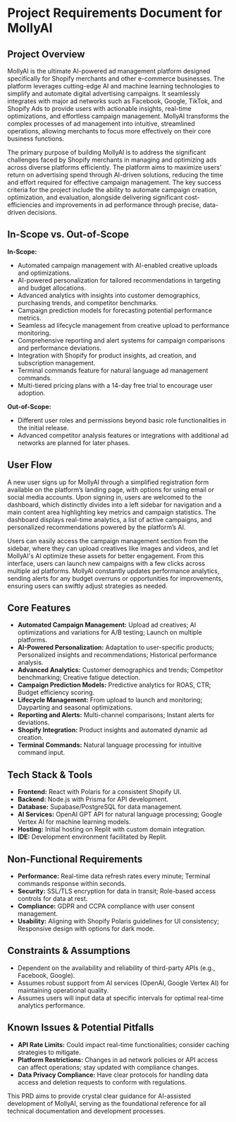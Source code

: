 # Project Requirements Document for MollyAI

## Project Overview

MollyAI is the ultimate AI-powered ad management platform designed specifically for Shopify merchants and other e-commerce businesses. The platform leverages cutting-edge AI and machine learning technologies to simplify and automate digital advertising campaigns. It seamlessly integrates with major ad networks such as Facebook, Google, TikTok, and Shopify Ads to provide users with actionable insights, real-time optimizations, and effortless campaign management. MollyAI transforms the complex processes of ad management into intuitive, streamlined operations, allowing merchants to focus more effectively on their core business functions.

The primary purpose of building MollyAI is to address the significant challenges faced by Shopify merchants in managing and optimizing ads across diverse platforms efficiently. The platform aims to maximize users’ return on advertising spend through AI-driven solutions, reducing the time and effort required for effective campaign management. The key success criteria for the project include the ability to automate campaign creation, optimization, and evaluation, alongside delivering significant cost-efficiencies and improvements in ad performance through precise, data-driven decisions.

## In-Scope vs. Out-of-Scope

**In-Scope:**

*   Automated campaign management with AI-enabled creative uploads and optimizations.
*   AI-powered personalization for tailored recommendations in targeting and budget allocations.
*   Advanced analytics with insights into customer demographics, purchasing trends, and competitor benchmarks.
*   Campaign prediction models for forecasting potential performance metrics.
*   Seamless ad lifecycle management from creative upload to performance monitoring.
*   Comprehensive reporting and alert systems for campaign comparisons and performance deviations.
*   Integration with Shopify for product insights, ad creation, and subscription management.
*   Terminal commands feature for natural language ad management commands.
*   Multi-tiered pricing plans with a 14-day free trial to encourage user adoption.

**Out-of-Scope:**

*   Different user roles and permissions beyond basic role functionalities in the initial release.
*   Advanced competitor analysis features or integrations with additional ad networks are planned for later phases.

## User Flow

A new user signs up for MollyAI through a simplified registration form available on the platform’s landing page, with options for using email or social media accounts. Upon signing in, users are welcomed to the dashboard, which distinctly divides into a left sidebar for navigation and a main content area highlighting key metrics and campaign statistics. The dashboard displays real-time analytics, a list of active campaigns, and personalized recommendations powered by the platform’s AI.

Users can easily access the campaign management section from the sidebar, where they can upload creatives like images and videos, and let MollyAI's AI optimize these assets for better engagement. From this interface, users can launch new campaigns with a few clicks across multiple ad platforms. MollyAI constantly updates performance analytics, sending alerts for any budget overruns or opportunities for improvements, ensuring users can swiftly adjust strategies as needed.

## Core Features

*   **Automated Campaign Management:** Upload ad creatives; AI optimizations and variations for A/B testing; Launch on multiple platforms.
*   **AI-Powered Personalization:** Adaptation to user-specific products; Personalized insights and recommendations; Historical performance analysis.
*   **Advanced Analytics:** Customer demographics and trends; Competitor benchmarking; Creative fatigue detection.
*   **Campaign Prediction Models:** Predictive analytics for ROAS, CTR; Budget efficiency scoring.
*   **Lifecycle Management:** From upload to launch and monitoring; Dayparting and seasonal optimizations.
*   **Reporting and Alerts:** Multi-channel comparisons; Instant alerts for deviations.
*   **Shopify Integration:** Product insights and automated dynamic ad creation.
*   **Terminal Commands:** Natural language processing for intuitive command input.

## Tech Stack & Tools

*   **Frontend:** React with Polaris for a consistent Shopify UI.
*   **Backend:** Node.js with Prisma for API development.
*   **Database:** Supabase/PostgreSQL for data management.
*   **AI Services:** OpenAI GPT API for natural language processing; Google Vertex AI for machine learning models.
*   **Hosting:** Initial hosting on Replit with custom domain integration.
*   **IDE:** Development environment facilitated by Replit.

## Non-Functional Requirements

*   **Performance:** Real-time data refresh rates every minute; Terminal commands response within seconds.
*   **Security:** SSL/TLS encryption for data in transit; Role-based access controls for data at rest.
*   **Compliance:** GDPR and CCPA compliance with user consent management.
*   **Usability:** Aligning with Shopify Polaris guidelines for UI consistency; Responsive design with options for dark mode.

## Constraints & Assumptions

*   Dependent on the availability and reliability of third-party APIs (e.g., Facebook, Google).
*   Assumes robust support from AI services (OpenAI, Google Vertex AI) for maintaining operational quality.
*   Assumes users will input data at specific intervals for optimal real-time analytics performance.

## Known Issues & Potential Pitfalls

*   **API Rate Limits:** Could impact real-time functionalities; consider caching strategies to mitigate.
*   **Platform Restrictions:** Changes in ad network policies or API access can affect operations; stay updated with compliance changes.
*   **Data Privacy Compliance:** Have clear protocols for handling data access and deletion requests to conform with regulations.

This PRD aims to provide crystal clear guidance for AI-assisted development of MollyAI, serving as the foundational reference for all technical documentation and development processes.
